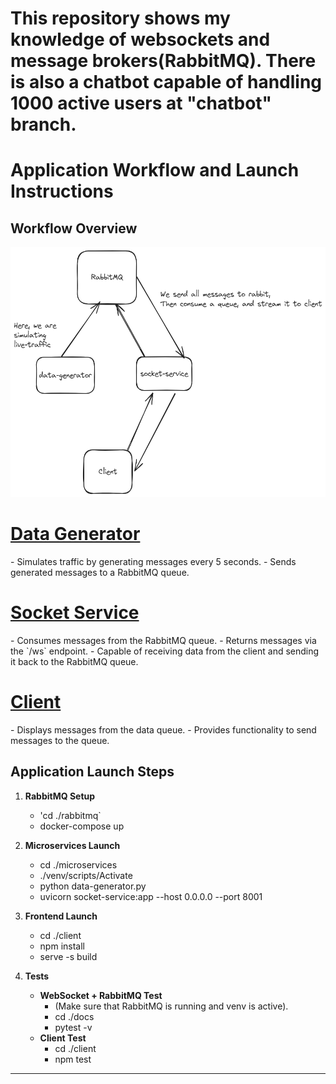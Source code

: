 # This repository shows my knowledge of websockets and message brokers(RabbitMQ). There is also a chatbot capable of handling 1000 active users at "chatbot" branch.

# Application Workflow and Launch Instructions

## Workflow Overview


<img src = "romka.excalidraw.png" width = "600" height= "400"/>

<h1><a href = "./microservices/data-generator.py">Data Generator</a></h1>
- Simulates traffic by generating messages every 5 seconds.
- Sends generated messages to a RabbitMQ queue.

<h1><a href = "./microservices/socket-service.py">Socket Service</a></h1>
- Consumes messages from the RabbitMQ queue.
- Returns messages via the `/ws` endpoint.
- Capable of receiving data from the client and sending it back to the RabbitMQ queue.

<h1><a href = "./client">Client</a></h1>
- Displays messages from the data queue.
- Provides functionality to send messages to the queue.

## Application Launch Steps

1. **RabbitMQ Setup**
   - 'cd ./rabbitmq`
   - docker-compose up

2. **Microservices Launch**
   - cd ./microservices
   - ./venv/scripts/Activate
   - python data-generator.py
   - uvicorn socket-service:app --host 0.0.0.0 --port 8001

3. **Frontend Launch**
   - cd ./client
   - npm install
   - serve -s build

4. **Tests**
   - **WebSocket + RabbitMQ Test**
     - (Make sure that RabbitMQ is running and venv is active).
     - cd ./docs
     - pytest -v
   - **Client Test**
     - cd ./client
     - npm test

---
